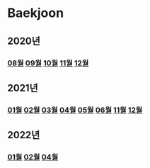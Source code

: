 # Baekjoon

## 2020년

### **[08월](2020년/2020-08) [09월](2020년/2020-09) [10월](2020년/2020-10) [11월](2020년/2020-11) [12월](2020년/2020-12)**

## 2021년

### **[01월](2021년/2021-01) [02월](2021년/2021-02) [03월](2021년/2021-03) [04월](2021년/2021-04) [05월](2021년/2021-05) [06월](2021년/2021-06) [11월](2021년/2021-11) [12월](2021년/2021-12)**

## 2022년

### **[01월](2022-01) [02월](2022-02) [04월](2022-04)** 